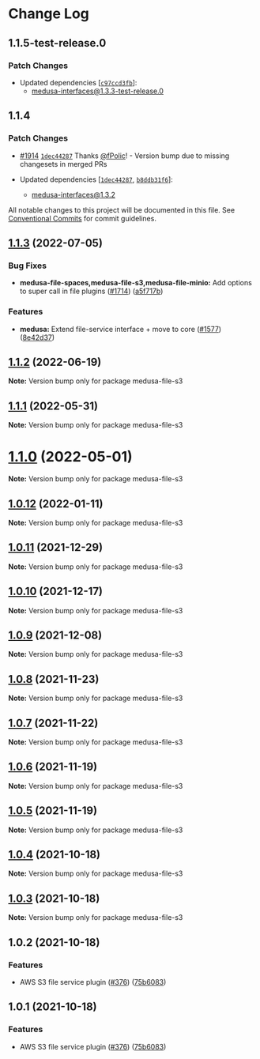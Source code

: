 # Change Log

## 1.1.5-test-release.0

### Patch Changes

- Updated dependencies [[`c97ccd3fb`](https://github.com/medusajs/medusa/commit/c97ccd3fb5dbe796b0e4fbf37def5bb6e8201557)]:
  - medusa-interfaces@1.3.3-test-release.0

## 1.1.4

### Patch Changes

- [#1914](https://github.com/medusajs/medusa/pull/1914) [`1dec44287`](https://github.com/medusajs/medusa/commit/1dec44287df5ac69b4c5769b59f9ebef58d3da68) Thanks [@fPolic](https://github.com/fPolic)! - Version bump due to missing changesets in merged PRs

- Updated dependencies [[`1dec44287`](https://github.com/medusajs/medusa/commit/1dec44287df5ac69b4c5769b59f9ebef58d3da68), [`b8ddb31f6`](https://github.com/medusajs/medusa/commit/b8ddb31f6fe296a11d2d988276ba8e991c37fa9b)]:
  - medusa-interfaces@1.3.2

All notable changes to this project will be documented in this file.
See [Conventional Commits](https://conventionalcommits.org) for commit guidelines.

## [1.1.3](https://github.com/medusajs/medusa/compare/medusa-file-s3@1.1.2...medusa-file-s3@1.1.3) (2022-07-05)

### Bug Fixes

- **medusa-file-spaces,medusa-file-s3,medusa-file-minio:** Add options to super call in file plugins ([#1714](https://github.com/medusajs/medusa/issues/1714)) ([a5f717b](https://github.com/medusajs/medusa/commit/a5f717be5ae1954f3dbf1e7b2edb35d11088a8c8))

### Features

- **medusa:** Extend file-service interface + move to core ([#1577](https://github.com/medusajs/medusa/issues/1577)) ([8e42d37](https://github.com/medusajs/medusa/commit/8e42d37e84e80c003b9c0311117ab8a8871aa61b))

## [1.1.2](https://github.com/medusajs/medusa/compare/medusa-file-s3@1.1.0...medusa-file-s3@1.1.2) (2022-06-19)

**Note:** Version bump only for package medusa-file-s3

## [1.1.1](https://github.com/medusajs/medusa/compare/medusa-file-s3@1.1.0...medusa-file-s3@1.1.1) (2022-05-31)

**Note:** Version bump only for package medusa-file-s3

# [1.1.0](https://github.com/medusajs/medusa/compare/medusa-file-s3@1.0.12...medusa-file-s3@1.1.0) (2022-05-01)

**Note:** Version bump only for package medusa-file-s3

## [1.0.12](https://github.com/medusajs/medusa/compare/medusa-file-s3@1.0.11...medusa-file-s3@1.0.12) (2022-01-11)

**Note:** Version bump only for package medusa-file-s3

## [1.0.11](https://github.com/medusajs/medusa/compare/medusa-file-s3@1.0.10...medusa-file-s3@1.0.11) (2021-12-29)

**Note:** Version bump only for package medusa-file-s3

## [1.0.10](https://github.com/medusajs/medusa/compare/medusa-file-s3@1.0.9...medusa-file-s3@1.0.10) (2021-12-17)

**Note:** Version bump only for package medusa-file-s3

## [1.0.9](https://github.com/medusajs/medusa/compare/medusa-file-s3@1.0.8...medusa-file-s3@1.0.9) (2021-12-08)

**Note:** Version bump only for package medusa-file-s3

## [1.0.8](https://github.com/medusajs/medusa/compare/medusa-file-s3@1.0.7...medusa-file-s3@1.0.8) (2021-11-23)

**Note:** Version bump only for package medusa-file-s3

## [1.0.7](https://github.com/medusajs/medusa/compare/medusa-file-s3@1.0.6...medusa-file-s3@1.0.7) (2021-11-22)

**Note:** Version bump only for package medusa-file-s3

## [1.0.6](https://github.com/medusajs/medusa/compare/medusa-file-s3@1.0.5...medusa-file-s3@1.0.6) (2021-11-19)

**Note:** Version bump only for package medusa-file-s3

## [1.0.5](https://github.com/medusajs/medusa/compare/medusa-file-s3@1.0.4...medusa-file-s3@1.0.5) (2021-11-19)

**Note:** Version bump only for package medusa-file-s3

## [1.0.4](https://github.com/medusajs/medusa/compare/medusa-file-s3@1.0.3...medusa-file-s3@1.0.4) (2021-10-18)

**Note:** Version bump only for package medusa-file-s3

## [1.0.3](https://github.com/medusajs/medusa/compare/medusa-file-s3@1.0.2...medusa-file-s3@1.0.3) (2021-10-18)

**Note:** Version bump only for package medusa-file-s3

## 1.0.2 (2021-10-18)

### Features

- AWS S3 file service plugin ([#376](https://github.com/medusajs/medusa/issues/376)) ([75b6083](https://github.com/medusajs/medusa/commit/75b608330b51a2c4ac22e7e63766346d17dda9a7))

## 1.0.1 (2021-10-18)

### Features

- AWS S3 file service plugin ([#376](https://github.com/medusajs/medusa/issues/376)) ([75b6083](https://github.com/medusajs/medusa/commit/75b608330b51a2c4ac22e7e63766346d17dda9a7))
